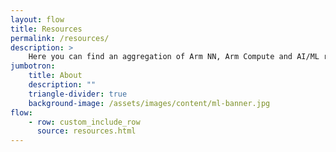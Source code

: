 ```yaml
---
layout: flow
title: Resources
permalink: /resources/
description: >
    Here you can find an aggregation of Arm NN, Arm Compute and AI/ML related presentations, videos and other resources.
jumbotron:
    title: About
    description: ""
    triangle-divider: true
    background-image: /assets/images/content/ml-banner.jpg
flow:
    - row: custom_include_row
      source: resources.html
---
```

